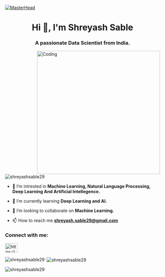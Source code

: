 [![MasterHead](https://media.istockphoto.com/id/1349561701/video/4k-data-science-animated-tag-word-cloud-text-design-animation-seamless-loop.jpg?s=640x640&k=20&c=ynREPerZ-1ScYbVIFXq4eG5tq-mp343rAzwoQoRlhe0=)](https://github.com/ShreyashSable29/ShreyashSable29)
<h1 align="center">Hi 👋, I'm Shreyash Sable</h1>
<h3 align="center">A passionate Data Scientist from India.</h3>
<img align="right" alt="Coding" width="400" src="https://ik.imagekit.io/dresma/Dresma_Library/manager-openings_NW3bXTTFP.gif">

<p align="left"> <img src="https://komarev.com/ghpvc/?username=shreyashsable29&label=Profile%20views&color=0e75b6&style=flat" alt="shreyashsable29" /> </p>

- 🔭 I’m intrested in **Machine Learning, Natural Language Processing, Deep Learning And Artificial Intellegence.**

- 🌱 I’m currently learning **Deep Learning and AI.**

- 👯 I’m looking to collaborate on **Machine Learning.**

- 📫 How to reach me **shreyash.sable29@gmail.com**

<h3 align="left">Connect with me:</h3>
<p align="left">
<a href="https://linkedin.com/in/https://www.linkedin.com/in/shreyash-sable/" target="blank"><img align="center" src="https://raw.githubusercontent.com/rahuldkjain/github-profile-readme-generator/master/src/images/icons/Social/linked-in-alt.svg" alt="https://www.linkedin.com/in/shreyash-sable/" height="30" width="40" /></a>
</p>

<p><img align="left" src="https://github-readme-stats.vercel.app/api/top-langs?username=shreyashsable29&show_icons=true&locale=en&layout=compact" alt="shreyashsable29" /></p>

<p>&nbsp;<img align="center" src="https://github-readme-stats.vercel.app/api?username=shreyashsable29&show_icons=true&locale=en" alt="shreyashsable29" /></p>

<p><img align="center" src="https://github-readme-streak-stats.herokuapp.com/?user=shreyashsable29&" alt="shreyashsable29" /></p>
